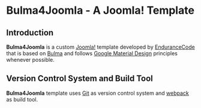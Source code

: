 # Bulma4Joomla - A Joomla! Template

## Introduction

**Bulma4Joomla** is a custom [Joomla!](https://www.joomla.org/) template developed by [EnduranceCode](https://twitter.com/EnduranceCodePT) that is based on [Bulma](https://bulma.io/) and follows [Google Material Design](https://material.io/) principles whenever possible.

## Version Control System and Build Tool

**Bulma4Joomla** template uses [Git](https://git-scm.com) as version control system and [webpack](https://webpack.js.org/) as build tool.
